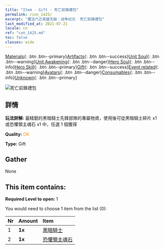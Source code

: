 ```yaml
---
title: "Item - Gift - 死亡前鋒禮包"
permalink: /con_1425/
excerpt: "魔法门之英雄无敌：战争纪元  死亡前鋒禮包"
last_modified_at: 2021-07-21
locale: cn
ref: "con_1425.md"
toc: false
classes: wide
---
```

 [Materials](/ItemsCN/){: .btn .btn--primary}[Artifacts](/ItemsCN/Artifacts/){: .btn .btn--success}[Unit Soul](/ItemsCN/UnitSoul/){: .btn .btn--warning}[Unit Awakening](/ItemsCN/UnitAwakening/){: .btn .btn--danger}[Hero Soul](/ItemsCN/HeroSoul/){: .btn .btn--info}[Hero Skill](/ItemsCN/HeroSkill/){: .btn .btn--primary}[Gift](/ItemsCN/Gift/){: .btn .btn--success}[Event related](/ItemsCN/Events/){: .btn .btn--warning}[Avatars](/ItemsCN/Avatars/){: .btn .btn--danger}[Consumables](/ItemsCN/Consumables/){: .btn .btn--info}[Unknown](/ItemsCN/Unknown/){: .btn .btn--primary}

 ![死亡前鋒禮包](/images/t/i_907011.png)

## 詳情
 **玩法詳解:** 最精銳的黑暗騎士先鋒部隊的專屬物資，使用後可從黑暗騎士碎片 x1 或恐懼領主魂石 x1 中，任選 1 個獲得

 **Quality:** <span style="color: #FF8C00">OK</span>

 **Type:** Gift

## Gather

  None

## This item contains:

 **Required Level to open:** 1

 You would need to choose 1 item from the list (0):

  | Nr | Amount |     Item    |
  |:---|:-------|:------------|
  | 1 |  **1x** | [黑暗騎士](/cn/Items/unt_213/) |  | 
  | 2 |  **1x** | [恐懼領主魂石](/cn/Items/unt_302/) |  | 
